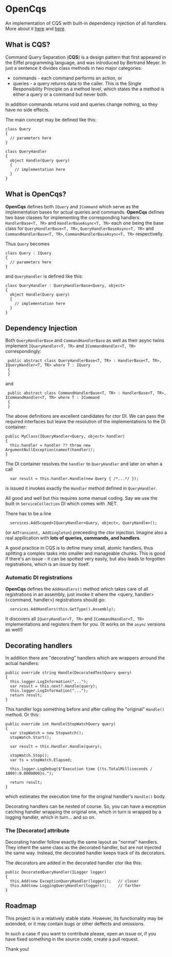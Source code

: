 # OpenCqs
An implementation of CQS with built-in dependency injection of all handlers. More about it [here](https://blogs.cuttingedge.it/steven/posts/2011/meanwhile-on-the-command-side-of-my-architecture/) and [here](https://www.dotnetcurry.com/patterns-practices/1305/aspect-oriented-programming-aop-csharp-using-solid).

## What is CQS?
Command Query Separation (**CQS**) is a design pattern that first appeared in the Eiffel programming language, and was introduced by Bertrand Meyer. In just a sentence 
it divides class methods in two major categories: 
- commands - each command performs an action, or 
- queries - a query returns data to the caller.
This is the Single Responsibility Principle on a method level, which states the a method is either a query or a command but never both.

In addition commands returns void and queries change nothing, so they have no side effects.

The main concept may be defined like this:

```
class Query 
{
  // parameters here
}

class QueryHandler 
{
  object Handle(Query query)
  {
    // implementation here
  }
}
```


## What is OpenCqs?
**OpenCqs** defines both ```IQuery``` and ```ICommand``` which serve as the implementation bases for actual queries and commands. **OpenCqs** defines two base clasees for implementing the corresponding handlers: 
```HandlerBase<T, TR>``` and ```HandlerBaseAsync<T, TR>``` each one being the base class for ```QueryHandlerBase<T, TR>```,  ```QueryHandlerBaseAsync<T, TR>``` and ```CommandHandlerBase<T, TR>```, ```CommandHandlerBaseAsync<T, TR>``` respectivelly.

Thus ```Query``` becomes

```
class Query : IQuery
{
  // parameters here
}
```

and ```QueryHandler``` is defined like this:


```
class QueryHandler : QueryHandlerBase<Query, object>
{
  object Handle(Query query)
  {
    // implementation here
  }
}
```

## Dependency Injection
Both ```QueryHandlerBase``` and ```CommandHandlerBase``` as well as their async twins implement ```IQueryHandler<T, TR>``` and ```ICommandHandler<T, TR>``` correspondingly:

```
 public abstract class QueryHandlerBase<T, TR> : HandlerBase<T, TR>, IQueryHandler<T, TR> where T : IQuery
 {
 }
```	

and 

```
 public abstract class CommandHandlerBase<T, TR> : HandlerBase<T, TR>, ICommandHandler<T, TR> where T : ICommand
 {
 }
```	
 
The above definitions are excellent candidates for ctor DI. We can pass the required interfaces but leave the resolution of the implementations to the DI container:


```
public MyClass(IQueryHandler<Query, object> handler)
{
  this.handler = handler ?? throw new ArgumentNullException(nameof(handler));
}
```

The DI container resolves the ```handler``` to ```QueryHandler``` and later on when a call 

```
  var result = this.handler.Handle(new Query { /*...*/ });
```

is issued it invokes exactly the ```Handler``` method defined in ```QueryHandler```.  

All good and well but this requires some manual coding. Say we use the built in ```ServiceCollection``` DI which comes with .NET. 

There has to be a line 

```
  services.AddScoped<IQueryHandler<Query, object>, QueryHandle>();
```

(or ```AdTransient, AddSingleton```) preceeding the ctor injection. Imagine also a real appllication with **lots of queries, commands, and handlers**.

A good practice in CQS is to define many small, atomic handlers, thus splitting a complex tasks into smaller and manageable chunks. This is good if there's an issue - it can be spotted very easily, but also leads to forgotten registrations, which is an issue by itself.

### Automatic DI registrations
**OpenCqs** defines the ```AddHandlers()``` method which takes care of all registrations in an assembly, just invoke it where the <query, handler> (<command, handler>) registrations should go:

```
  services.AddHandlers(this.GetType().Assembly);
```

It discovers all ```IQueryHandler<T, TR>``` and ```ICommandHandler<T, TR>``` implementations and registers them for you. (It works on the ```async``` versions as well!)

## Decorating handlers

In addition there are "decorating" handlers which are wrappers arround the actual handlers:

```
public override string Handle(DecoratedTestQuery query)
{
  this.logger.LogInformation("...");
  var result = this.next?.Handle(query);
  this.logger.LogInformation("...");
  return result;
}
```

This handler logs something before and after calling the "original" ```Handle()``` method. Or this:

```
public override int Handle(StopWatchQuery query)
{
  var stopWatch = new Stopwatch();
  stopWatch.Start();

  var result = this.Handler.Handle(query);

  stopWatch.Stop();
  var ts = stopWatch.Elapsed;

  this.logger.LogDebug($"Execution time {(ts.TotalMilliseconds / 1000):0.0000000}s.");
  
  return result;
}
```	

which estimates the execution time for the original handler's ```Handle()``` body. 

Decorating handlers can be nested of course. So, you can have a exception catching handler wrapping the original one, which in turn is wrapped by a logging handler, which in turn... and so on.

### The [Decorator] attribute

Decorating handler follow exactly the same layout as "normal" handlers. They inherit the same class as the decorated handler, but are not injected the same way. Instead, the decorated handler keeps track of its decorators. 

The decorators are added in the decorated handler ctor like this:
```
public DecoratedQueryHandler(ILogger logger)
{
  this.Add(new ExceptionQueryHandler(logger));   // closer
  this.Add(new LoggingQueryHandler(logger));     // farther
}
```

## Roadmap
This project is in a relatively stable state. However, its functionality may be extended, or it may contain bugs or other deffects and omissions.

In such a case if you want to contribute please, open an issue or, if you have fixed something in the source code, create a pull request. 

Thank you!
